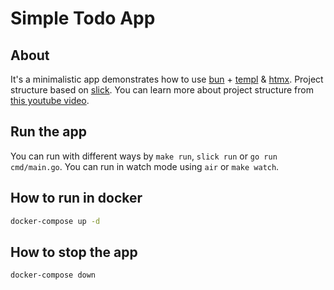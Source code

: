 # Simple Todo App

## About
It's a minimalistic app demonstrates how to use [bun](https://github.com/uptrace/bun) + [templ](https://templ.guide) & [htmx](https://htmx.org). Project structure based on [slick](https://github.com/anthdm/slick). You can learn more about project structure from [this youtube video](https://www.youtube.com/watch?v=dJIUxvfSg6A).

## Run the app
You can run with different ways by `make run`, `slick run` or `go run cmd/main.go`.
You can run in watch mode using `air` or `make watch`.

## How to run in docker
```bash
docker-compose up -d
```

## How to stop the app
```bash
docker-compose down
```